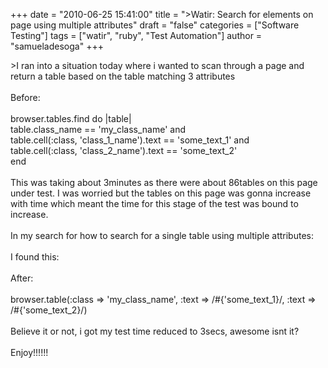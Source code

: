 +++
date = "2010-06-25 15:41:00"
title = "&gt;Watir: Search for elements on page using multiple attributes"
draft = "false"
categories = ["Software Testing"]
tags = ["watir", "ruby", "Test Automation"]
author = "samueladesoga"
+++

&gt;I ran into a situation today where i wanted to scan through a page and return a table based on the table matching 3 attributes<br /><br />Before:<br /><br />browser.tables.find do |table|<br />     table.class_name == 'my_class_name' and<br />     table.cell(:class, 'class_1_name').text == 'some_text_1' and<br />     table.cell(:class, 'class_2_name').text == 'some_text_2'<br />end<br /><br />This was taking about 3minutes as there were about 86tables on this page under test. I was worried but the tables on this page was gonna increase with time which meant the time for this stage of the test was bound to increase.<br /><br />In my search for how to search for a single table using multiple attributes:<br /><br />I found this:<br /><br />After:<br /><br />browser.table(:class =&gt;  'my_class_name', :text =&gt; /#{'some_text_1}/, :text =&gt; /#{'some_text_2}/)<br /><br />Believe it or not, i got my test time reduced to 3secs, awesome isnt it?<br /><br />Enjoy!!!!!!

